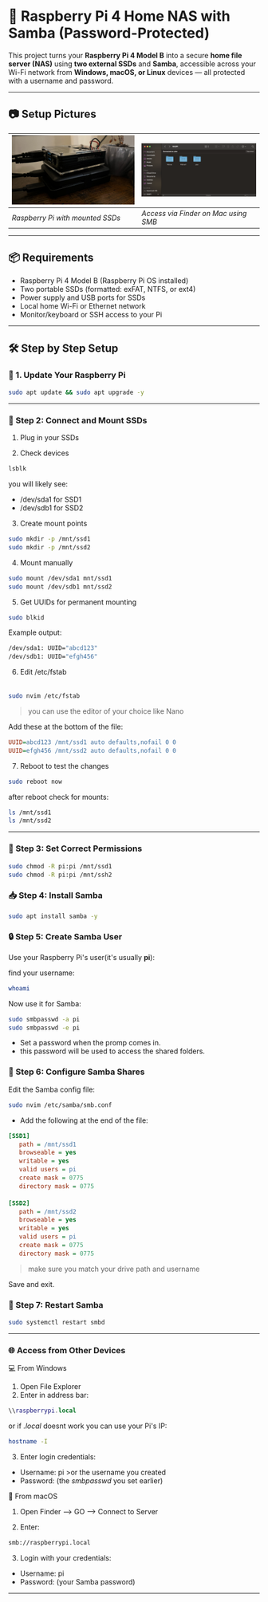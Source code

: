 # 🍓 Raspberry Pi 4 Home NAS with Samba (Password-Protected)

This project turns your **Raspberry Pi 4 Model B** into a secure **home file server (NAS)** using **two external SSDs** and **Samba**, accessible across your Wi-Fi network from **Windows, macOS, or Linux** devices — all protected with a username and password.

---

## 📷 Setup Pictures

| ![Hardware Setup](images/setup-hardware.jpeg) | ![Access on macOS](images/mac-smb-access.png) |
|---------------------------------------------|-----------------------------------------------|
| *Raspberry Pi with mounted SSDs*            | *Access via Finder on Mac using SMB*          |

---

## 📦 Requirements

- Raspberry Pi 4 Model B (Raspberry Pi OS installed)
- Two portable SSDs (formatted: exFAT, NTFS, or ext4)
- Power supply and USB ports for SSDs
- Local home Wi-Fi or Ethernet network
- Monitor/keyboard or SSH access to your Pi

---

## 🛠️ Step by Step Setup

### 🔄 1. Update Your Raspberry Pi

```bash
sudo apt update && sudo apt upgrade -y
```
---

### 💽 Step 2: Connect and Mount SSDs

1. Plug in your SSDs

2. Check devices

```bash
lsblk
```
you will likely see:

* /dev/sda1 for SSD1
* /dev/sdb1 for SSD2

3. Create mount points

```bash
sudo mkdir -p /mnt/ssd1
sudo mkdir -p /mnt/ssd2
```

4. Mount manually 

```bash
sudo mount /dev/sda1 mnt/ssd1
sudo mount /dev/sdb1 mnt/ssd2
```

5. Get UUIDs for permanent mounting

```bash
sudo blkid
```

Example output:
```bash
/dev/sda1: UUID="abcd123"
/dev/sdb1: UUID="efgh456"
```

6. Edit /etc/fstab
```bash

sudo nvim /etc/fstab
```
> you can use the editor of your choice like Nano

Add these at the bottom of the file:

```ini
UUID=abcd123 /mnt/ssd1 auto defaults,nofail 0 0
UUID=efgh456 /mnt/ssd2 auto defaults,nofail 0 0
```

7. Reboot to test the changes

```bash
sudo reboot now
```

after reboot check for mounts:

```bash
ls /mnt/ssd1
ls /mnt/ssd2
```

---

### 🔐 Step 3: Set Correct Permissions

```bash
sudo chmod -R pi:pi /mnt/ssd1
sudo chmod -R pi:pi /mnt/ssh2
```

### 📥 Step 4: Install Samba

```bash
sudo apt install samba -y
```

### 🔒 Step 5: Create Samba User

Use your Raspberry Pi's user(it's usually **pi**):

find your username:
```bash
whoami
```

Now use it for Samba:
```bash
sudo smbpasswd -a pi
sudo smbpasswd -e pi
```

* Set a password when the promp comes in.
* this password will be used to access the shared folders.

### 🧩 Step 6: Configure Samba Shares

Edit the Samba config file:

```bash
sudo nvim /etc/samba/smb.conf
```

* Add the following at the end of the file:

```ini
[SSD1]
   path = /mnt/ssd1
   browseable = yes
   writable = yes
   valid users = pi
   create mask = 0775
   directory mask = 0775

[SSD2]
   path = /mnt/ssd2
   browseable = yes
   writable = yes
   valid users = pi
   create mask = 0775
   directory mask = 0775
```
> make sure you match your drive path and username 

Save and exit.

### 🔁 Step 7: Restart Samba

```bash
sudo systemctl restart smbd
```

---

### 🌐 Access from Other Devices

💻 From Windows

1. Open File Explorer
2. Enter in address bar:

```lua
\\raspberrypi.local
```

or if *.local* doesnt work you can use your Pi's IP:

```bash
hostname -I
```

3. Enter login credentials:

* Username: pi >or the username you created
* Password: (the *smbpasswd* you set earlier)

🍏 From macOS

1. Open Finder --> GO --> Connect to Server

2. Enter:
```bash
smb://raspberrypi.local
```

3. Login with your credentials:

* Username: pi
* Password: (your Samba password)

---